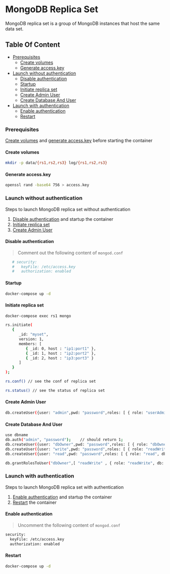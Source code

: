 # MongoDB Replica Set

MongoDB replica set is a group of MongoDB instances that host the same data set.

## Table Of Content <!-- omit in toc -->

- [Prerequisites](#prerequisites)
  - [Create volumes](#create-volumes)
  - [Generate access.key](#generate-accesskey)
- [Launch without authentication](#launch-without-authentication)
  - [Disable authentication](#disable-authentication)
  - [Startup](#startup)
  - [Initiate replica set](#initiate-replica-set)
  - [Create Admin User](#create-admin-user)
  - [Create Database And User](#create-database-and-user)
- [Launch with authentication](#launch-with-authentication)
  - [Enable authentication](#enable-authentication)
  - [Restart](#restart)

### Prerequisites

[Create volumes](#create-volumes) and [generate access.key](#generate-accesskey) before starting the container

#### Create volumes

```sh
mkdir -p data/{rs1,rs2,rs3} log/{rs1,rs2,rs3}
```

#### Generate access.key

```sh
openssl rand -base64 756 > access.key
```

### Launch without authentication

Steps to launch MongoDB replica set without authentication

1. [Disable authentication](#disable-authentication) and startup the container
2. [Initiate replica set](#initiate-replica-set)
3. [Create Admin User](#create-admin-user)

#### Disable authentication

> Comment out the following content of `mongod.conf`


```sh
   # security:
   #   keyFile: /etc/access.key
   #   authorization: enabled
```

#### Startup

```sh
docker-compose up -d
```

#### Initiate replica set

```sh
docker-compose exec rs1 mongo

rs.initiate(
   {
      _id: "myset",
      version: 1,
      members: [
         { _id: 0, host : "ip1:port1" },
         { _id: 1, host : "ip2:port2" },
         { _id: 2, host : "ip3:port3" }
      ]
   }
);

rs.conf() // see the conf of replica set

rs.status() // see the status of replica set

```

#### Create Admin User

```sh
db.createUser({user: "admin",pwd: "password",roles: [ { role: "userAdminAnyDatabase", db: "admin" } ]});
```

#### Create Database And User

```sh
use dbname
db.auth("admin", "password");    // should return 1;
db.createUser({user: "dbOwner",pwd: "password",roles: [ { role: "dbOwner", db: "bt-node" } ]});
db.createUser({user: "write",pwd: "password",roles: [ { role: "readWrite", db: "bt-node" } ]});
db.createUser({user: "read",pwd: "password",roles: [ { role: "read", db: "bt-node" } ]});

db.grantRolesToUser("dbOwner",[ "readWrite" , { role: "readWrite", db: "bt-node" } ]);
```

### Launch with authentication

Steps to launch MongoDB replica set with authentication

1. [Enable authentication](#enable-authentication) and startup the container
2. [Restart](#restart) the container

#### Enable authentication

> Uncomment the following content of `mongod.conf`

```sh
security:
  keyFile: /etc/access.key
  authorization: enabled
```

#### Restart

```sh
docker-compose up -d
```
